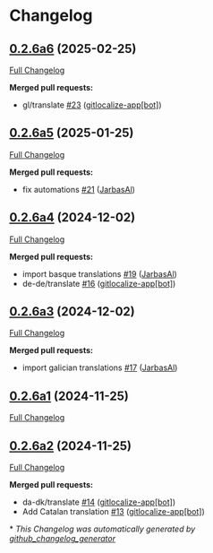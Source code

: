 # Changelog

## [0.2.6a6](https://github.com/OpenVoiceOS/ovos-skill-spelling/tree/0.2.6a6) (2025-02-25)

[Full Changelog](https://github.com/OpenVoiceOS/ovos-skill-spelling/compare/0.2.6a5...0.2.6a6)

**Merged pull requests:**

- gl/translate [\#23](https://github.com/OpenVoiceOS/ovos-skill-spelling/pull/23) ([gitlocalize-app[bot]](https://github.com/apps/gitlocalize-app))

## [0.2.6a5](https://github.com/OpenVoiceOS/ovos-skill-spelling/tree/0.2.6a5) (2025-01-25)

[Full Changelog](https://github.com/OpenVoiceOS/ovos-skill-spelling/compare/0.2.6a4...0.2.6a5)

**Merged pull requests:**

- fix automations [\#21](https://github.com/OpenVoiceOS/ovos-skill-spelling/pull/21) ([JarbasAl](https://github.com/JarbasAl))

## [0.2.6a4](https://github.com/OpenVoiceOS/ovos-skill-spelling/tree/0.2.6a4) (2024-12-02)

[Full Changelog](https://github.com/OpenVoiceOS/ovos-skill-spelling/compare/0.2.6a3...0.2.6a4)

**Merged pull requests:**

- import basque translations [\#19](https://github.com/OpenVoiceOS/ovos-skill-spelling/pull/19) ([JarbasAl](https://github.com/JarbasAl))
- de-de/translate [\#16](https://github.com/OpenVoiceOS/ovos-skill-spelling/pull/16) ([gitlocalize-app[bot]](https://github.com/apps/gitlocalize-app))

## [0.2.6a3](https://github.com/OpenVoiceOS/ovos-skill-spelling/tree/0.2.6a3) (2024-12-02)

[Full Changelog](https://github.com/OpenVoiceOS/ovos-skill-spelling/compare/0.2.6a1...0.2.6a3)

**Merged pull requests:**

- import galician translations [\#17](https://github.com/OpenVoiceOS/ovos-skill-spelling/pull/17) ([JarbasAl](https://github.com/JarbasAl))

## [0.2.6a1](https://github.com/OpenVoiceOS/ovos-skill-spelling/tree/0.2.6a1) (2024-11-25)

[Full Changelog](https://github.com/OpenVoiceOS/ovos-skill-spelling/compare/0.2.6a2...0.2.6a1)

## [0.2.6a2](https://github.com/OpenVoiceOS/ovos-skill-spelling/tree/0.2.6a2) (2024-11-25)

[Full Changelog](https://github.com/OpenVoiceOS/ovos-skill-spelling/compare/0.2.5...0.2.6a2)

**Merged pull requests:**

- da-dk/translate [\#14](https://github.com/OpenVoiceOS/ovos-skill-spelling/pull/14) ([gitlocalize-app[bot]](https://github.com/apps/gitlocalize-app))
- Add Catalan translation [\#13](https://github.com/OpenVoiceOS/ovos-skill-spelling/pull/13) ([gitlocalize-app[bot]](https://github.com/apps/gitlocalize-app))



\* *This Changelog was automatically generated by [github_changelog_generator](https://github.com/github-changelog-generator/github-changelog-generator)*
